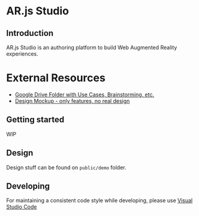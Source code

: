 # AR.js Studio

## Introduction

AR.js Studio is an authoring platform to build Web Augmented Reality experiences.

# External Resources

* [Google Drive Folder with Use Cases, Brainstorming, etc.](https://drive.google.com/open?id=1r2nJA8gfxFkty85DjPGUq56SOqNf0BsF)
* [Design Mockup - only features, no real design](https://whimsical.com/D688LzTQQRyKESzRu1U4Au)

## Getting started

WIP

## Design

Design stuff can be found on `public/demo` folder.

## Developing

For maintaining a consistent code style while developing, please use
[Visual Studio Code](https://code.visualstudio.com/)
